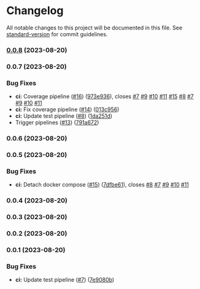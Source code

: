 # Changelog

All notable changes to this project will be documented in this file. See [standard-version](https://github.com/conventional-changelog/standard-version) for commit guidelines.

### [0.0.8](https://github.com-university/hawks-atlanta/metadata-scala/compare/v0.0.7...v0.0.8) (2023-08-20)

### 0.0.7 (2023-08-20)


### Bug Fixes

* **ci:** Coverage pipeline ([#16](https://github.com-university/hawks-atlanta/metadata-scala/issues/16)) ([973e936](https://github.com-university/hawks-atlanta/metadata-scala/commit/973e936759affd769f80b900d02924422e2de698)), closes [#7](https://github.com-university/hawks-atlanta/metadata-scala/issues/7) [#9](https://github.com-university/hawks-atlanta/metadata-scala/issues/9) [#10](https://github.com-university/hawks-atlanta/metadata-scala/issues/10) [#11](https://github.com-university/hawks-atlanta/metadata-scala/issues/11) [#15](https://github.com-university/hawks-atlanta/metadata-scala/issues/15) [#8](https://github.com-university/hawks-atlanta/metadata-scala/issues/8) [#7](https://github.com-university/hawks-atlanta/metadata-scala/issues/7) [#9](https://github.com-university/hawks-atlanta/metadata-scala/issues/9) [#10](https://github.com-university/hawks-atlanta/metadata-scala/issues/10) [#11](https://github.com-university/hawks-atlanta/metadata-scala/issues/11)
* **ci:** Fix coverage pipeline ([#14](https://github.com-university/hawks-atlanta/metadata-scala/issues/14)) ([013c956](https://github.com-university/hawks-atlanta/metadata-scala/commit/013c956ab386707a9db33f76a376dad6c1130cd2))
* **ci:** Update test pipeline ([#8](https://github.com-university/hawks-atlanta/metadata-scala/issues/8)) ([1da251d](https://github.com-university/hawks-atlanta/metadata-scala/commit/1da251d344ba2f8af61efa8a339716672abec56f))
* Trigger pipelines ([#13](https://github.com-university/hawks-atlanta/metadata-scala/issues/13)) ([791a672](https://github.com-university/hawks-atlanta/metadata-scala/commit/791a672b646753bb42a7aedaa20de30e44e05c1f))

### 0.0.6 (2023-08-20)

### 0.0.5 (2023-08-20)

### Bug Fixes

* **ci:** Detach docker compose ([#15](https://github.com/hawks-atlanta/metadata-scala/issues/15)) ([7dfbe61](https://github.com/hawks-atlanta/metadata-scala/commit/7dfbe610279e448e4362409e452bbff269fa6f0c)), closes [#8](https://github.com/hawks-atlanta/metadata-scala/issues/8) [#7](https://github.com/hawks-atlanta/metadata-scala/issues/7) [#9](https://github.com/hawks-atlanta/metadata-scala/issues/9) [#10](https://github.com/hawks-atlanta/metadata-scala/issues/10) [#11](https://github.com/hawks-atlanta/metadata-scala/issues/11)

### 0.0.4 (2023-08-20)

### 0.0.3 (2023-08-20)

### 0.0.2 (2023-08-20)

### 0.0.1 (2023-08-20)

### Bug Fixes

* **ci:** Update test pipeline ([#7](https://github.com/hawks-atlanta/metadata-scala/issues/7)) ([7e9080b](https://github.com/hawks-atlanta/metadata-scala/commit/7e9080bcf9d4ddd34a778aa30a67d74614988f32))
